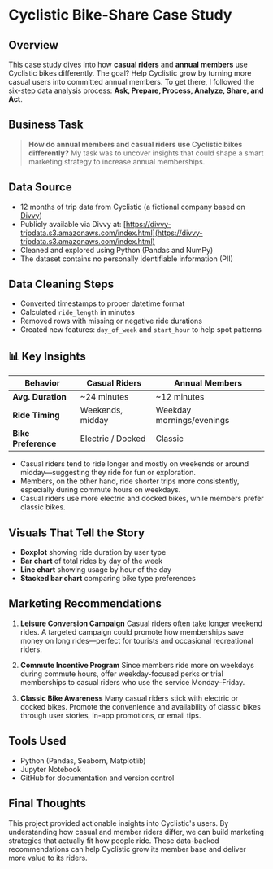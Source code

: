 #  Cyclistic Bike-Share Case Study

##  Overview

This case study dives into how **casual riders** and **annual members** use Cyclistic bikes differently. The goal? Help Cyclistic grow by turning more casual users into committed annual members. To get there, I followed the six-step data analysis process: **Ask, Prepare, Process, Analyze, Share, and Act**.

##  Business Task

> **How do annual members and casual riders use Cyclistic bikes differently?**
> My task was to uncover insights that could shape a smart marketing strategy to increase annual memberships.

##  Data Source

* 12 months of trip data from Cyclistic (a fictional company based on [Divvy](https://divvybikes.com))
* Publicly available via Divvy at: [https://divvy-tripdata.s3.amazonaws.com/index.html](https://divvy-tripdata.s3.amazonaws.com/index.html)
* Cleaned and explored using Python (Pandas and NumPy)
* The dataset contains no personally identifiable information (PII)

##  Data Cleaning Steps

* Converted timestamps to proper datetime format
* Calculated `ride_length` in minutes
* Removed rows with missing or negative ride durations
* Created new features: `day_of_week` and `start_hour` to help spot patterns

## 📊 Key Insights

| Behavior            | Casual Riders     | Annual Members            |
| ------------------- | ----------------- | ------------------------- |
| **Avg. Duration**   | \~24 minutes      | \~12 minutes              |
| **Ride Timing**     | Weekends, midday  | Weekday mornings/evenings |
| **Bike Preference** | Electric / Docked | Classic                   |

* Casual riders tend to ride longer and mostly on weekends or around midday—suggesting they ride for fun or exploration.
* Members, on the other hand, ride shorter trips more consistently, especially during commute hours on weekdays.
* Casual riders use more electric and docked bikes, while members prefer classic bikes.

##  Visuals That Tell the Story

* **Boxplot** showing ride duration by user type
* **Bar chart** of total rides by day of the week
* **Line chart** showing usage by hour of the day
* **Stacked bar chart** comparing bike type preferences

##  Marketing Recommendations

1. **Leisure Conversion Campaign**
   Casual riders often take longer weekend rides. A targeted campaign could promote how memberships save money on long rides—perfect for tourists and occasional recreational riders.

2. **Commute Incentive Program**
   Since members ride more on weekdays during commute hours, offer weekday-focused perks or trial memberships to casual riders who use the service Monday–Friday.

3. **Classic Bike Awareness**
   Many casual riders stick with electric or docked bikes. Promote the convenience and availability of classic bikes through user stories, in-app promotions, or email tips.

##  Tools Used

* Python (Pandas, Seaborn, Matplotlib)
* Jupyter Notebook
* GitHub for documentation and version control

##  Final Thoughts

This project provided actionable insights into Cyclistic's users. By understanding how casual and member riders differ, we can build marketing strategies that actually fit how people ride. These data-backed recommendations can help Cyclistic grow its member base and deliver more value to its riders.
